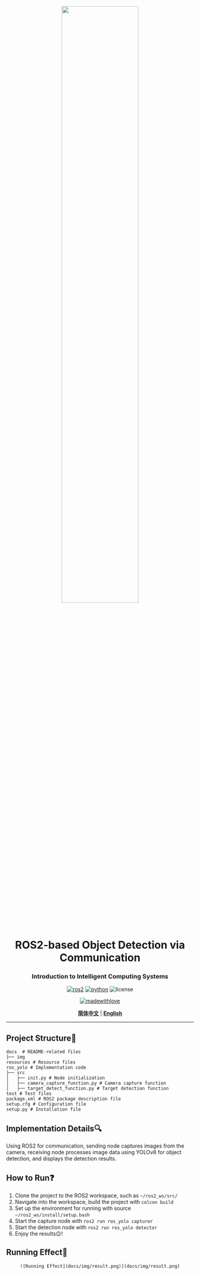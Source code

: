 <div align="center">

<img src="/docs/img/img.png" style="margin-bottom: 0; height: 64%; width: 64%;">

<h1 style="margin-top: 0">ROS2-based Object Detection via Communication</h1>

### Introduction to Intelligent Computing Systems

[![ros2](https://img.shields.io/badge/ROS2-foxy-blue)](https://index.ros.org/doc/ros2/)
[![python](https://img.shields.io/badge/Python-3.10.12-blue)](https://www.python.org/)
![license](https://img.shields.io/badge/License-MIT-green)

[![madewithlove](https://img.shields.io/badge/made_with-%E2%9D%A4-red?style=for-the-badge&labelColor=orange)](https://github.com/TochusC)

[**简体中文**](/README.md) | [**English**](/docs/en/README.md) 
</div>

---

## Project Structure📁
```angular2html
docs  # README-related files
├── img
resources # Resource files
ros_yolo # Implementation code
├── src
│   ├── init.py # Node initialization
│   ├── camera_capture_function.py # Camera capture function
│   ├── target_detect_function.py # Target detection function
test # Test files
package.xml # ROS2 package description file
setup.cfg # Configuration file
setup.py # Installation file
```

## Implementation Details🔍
Using ROS2 for communication, sending node captures images from the camera, receiving node processes image data using YOLOv8 for object detection, and displays the detection results.

## How to Run❓

1. Clone the project to the ROS2 workspace, such as `~/ros2_ws/src/`
2. Navigate into the workspace, build the project with `colcon build`
3. Set up the environment for running with source `~/ros2_ws/install/setup.bash`
4. Start the capture node with `ros2 run ros_yolo capturer`
5. Start the detection node with `ros2 run ros_yolo detector`
6. Enjoy the results😉!

## Running Effect🌟
<div align="center">

    ![Running Effect](docs/img/result.png)](docs/img/result.png)

</div>
